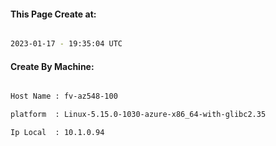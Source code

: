
   
#### This Page Create at:

```bash

2023-01-17 - 19:35:04 UTC

```

#### Create By Machine:

```bash

Host Name : fv-az548-100

platform  : Linux-5.15.0-1030-azure-x86_64-with-glibc2.35

Ip Local  : 10.1.0.94

```

